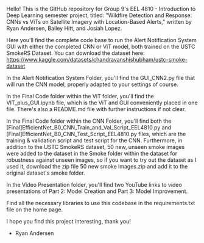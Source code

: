 Hello! This is the GitHub repository for Group 9's EEL 4810 - Introduction to Deep Learning semester project, titled: "Wildfire Detection and Response: CNNs vs ViTs on Satellite Imagery with Location-Based Alerts," written by Ryan Andersen, Bailey Hitt, and Josiah Lopez.

Here you'll find the complete code base to run the Alert Notification System GUI with either the completed CNN or ViT model, both trained on the USTC SmokeRS Dataset. You can download the dataset here: https://www.kaggle.com/datasets/chandravanshishubham/ustc-smoke-dataset

In the Alert Notification System Folder, you'll find the GUI_CNN2.py file that will run the CNN model, properly adapted to your settings of course.

In the Final Code folder within the ViT folder, you'll find the VIT_plus_GUI.ipynb file, which is the ViT and GUI conveniently placed in one file. There's also a README.md file with further instructions if not clear.

In the Final Code folder within the CNN Folder, you'll find both the [Final]EfficientNet_B0_CNN_Train_and_Val_Script_EEL4810.py and [Final]EfficientNet_B0_CNN_Test_Script_EEL4810.py files, which are the training & validation script and test script for the CNN. Furthermore, in addition to the USTC SmokeRS dataset, 50 new, unseen smoke images were added to the dataset in the Smoke folder within the dataset for robustness against unseen images, so if you want to try out the dataset as I used it, download the zip file 50 new smoke images.zip and add it to the original dataset's smoke folder.

In the Video Presentation folder, you'll find two YouTube links to video presentations of Part 2: Model Creation and Part 3: Model Improvement.

Find all the necessary libraries to use this codebase in the requirements.txt file on the home page.

I hope you find this project interesting, thank you!

- Ryan Andersen
